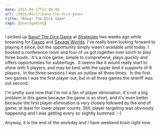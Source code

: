 ```yaml
---
date: 2015-04-17T12:00:00
url: /2015/04/17/bang-the-dice-game/
title: "Bang! The Dice Game"
tags: [boardgaming]
---
```


I picked up <a href="https://boardgamegeek.com/boardgame/143741/bang-dice-game">Bang! The Dice Game</a> at <a href="http://www.strategiesgames.ca/strategies/">Strategies</a> two weeks ago while browsing for <a href="http://www.bullypulpitgames.com/games/fiasco/">Fiasco</a> and <a href="http://www.peginc.com/product-category/savage-worlds/">Savage Worlds</a>.  I've really been looking forward to playing it since, but the opportunity simply wasn't available until today.  I booked a conference room and four of us got together over lunch to play three bouts.  It's a nice game; simple to comprehend, plays quickly and offers opportunities for subterfuge.  It seems like it would really start to shine with 5 players, and may be best with the upper limit it supports of 8 players.  In the three sessions I was an outlaw all three times.  In the first two games I was the first player out, but in all three games the sheriff was out second.

I'm pretty sure now that I'm not a fan of player elimination.  It's not a big problem in this game because the game is so short, and it's even better because the first player elimination is very closely followed by the end of game; at least for lower player counts.  Still, player targeting was obviously happening and I was getting every so slightly bummed. :-)

Anyway, it is the end of the workday and I have weekend brain right now.